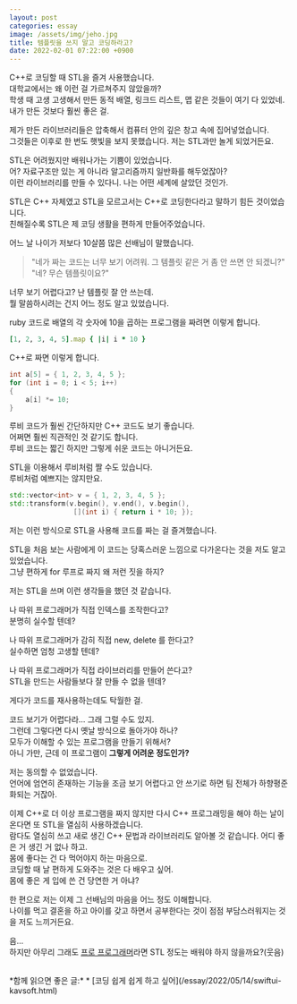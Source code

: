 ```yaml
---
layout: post
categories: essay
image: /assets/img/jeho.jpg
title: 템플릿을 쓰지 말고 코딩하라고?
date: 2022-02-01 07:22:00 +0900
---
```


C++로 코딩할 때 STL을 즐겨 사용했습니다.  
대학교에서는 왜 이런 걸 가르쳐주지 않았을까?  
학생 때 고생 고생해서 만든 동적 배열, 링크드 리스트, 맵 같은 것들이 여기 다 있었네.  
내가 만든 것보다 훨씬 좋은 걸.

제가 만든 라이브러리들은 압축해서 컴퓨터 안의 깊은 창고 속에 집어넣었습니다.  
그것들은 이후로 한 번도 햇빛을 보지 못했습니다. 저는 STL과만 놀게 되었거든요.

STL은 어려웠지만 배워나가는 기쁨이 있었습니다.  
어? 자료구조만 있는 게 아니라 알고리즘까지 일반화를 해두었잖아?  
이런 라이브러리를 만들 수 있다니. 나는 어떤 세계에 살았던 것인가.

STL은 C++ 자체였고 STL을 모르고서는 C++로 코딩한다라고 말하기 힘든 것이었습니다.  
친해질수록 STL은 제 코딩 생활을 편하게 만들어주었습니다.

어느 날 나이가 저보다 10살쯤 많은 선배님이 말했습니다.  
> "네가 짜는 코드는 너무 보기 어려워. 그 템플릿 같은 거 좀 안 쓰면 안 되겠니?"  
> "네? 무슨 템플릿이요?"

너무 보기 어렵다고? 난 템플릿 잘 안 쓰는데.    
뭘 말씀하시려는 건지 어느 정도 알고 있었습니다.

ruby 코드로 배열의 각 숫자에 10을 곱하는 프로그램을 짜려면 이렇게 합니다.

```ruby
[1, 2, 3, 4, 5].map { |i| i * 10 }
```

C++로 짜면 이렇게 합니다.  
```c++
int a[5] = { 1, 2, 3, 4, 5 };
for (int i = 0; i < 5; i++)
{
    a[i] *= 10;
}
```

루비 코드가 훨씬 간단하지만 C++ 코드도 보기 좋습니다.  
어쩌면 훨씬 직관적인 것 같기도 합니다.  
루비 코드는 짧긴 하지만 그렇게 쉬운 코드는 아니거든요.

STL을 이용해서 루비처럼 짤 수도 있습니다.  
루비처럼 예쁘지는 않지만요.

```c++
std::vector<int> v = { 1, 2, 3, 4, 5 };
std::transform(v.begin(), v.end(), v.begin(),
                [](int i) { return i * 10; });
```

저는 이런 방식으로 STL을 사용해 코드를 짜는 걸 즐겨했습니다.  

STL을 처음 보는 사람에게 이 코드는 당혹스러운 느낌으로 다가온다는 것을 저도 알고 있었습니다.  
그냥 편하게 for 루프로 짜지 왜 저런 짓을 하지?

저는 STL을 쓰며 이런 생각들을 했던 것 같습니다.  

나 따위 프로그래머가 직접 인덱스를 조작한다고?  
분명히 실수할 텐데?

나 따위 프로그래머가 감히 직접 new, delete 를 한다고?  
실수하면 엄청 고생할 텐데?  

나 따위 프로그래머가 직접 라이브러리를 만들어 쓴다고?  
STL을 만드는 사람들보다 잘 만들 수 없을 텐데?

게다가 코드를 재사용하는데도 탁월한 걸.
 
코드 보기가 어렵다라... 그래 그럴 수도 있지.  
그런데 그렇다면 다시 옛날 방식으로 돌아가야 하나?  
모두가 이해할 수 있는 프로그램을 만들기 위해서?  
아니 가만, 근데 이 프로그램이 **그렇게 어려운 정도인가?**

저는 동의할 수 없었습니다.  
언어에 엄연히 존재하는 기능을 조금 보기 어렵다고 안 쓰기로 하면 팀 전체가 하향평준화되는 거잖아.

이제 C++로 더 이상 프로그램을 짜지 않지만 다시 C++ 프로그래밍을 해야 하는 날이 온다면 또 STL을 열심히 사용하겠습니다.  
람다도 열심히 쓰고 새로 생긴 C++ 문법과 라이브러리도 알아볼 것 같습니다. 어디 좋은 거 생긴 거 없나 하고.  
몸에 좋다는 건 다 먹어야지 하는 마음으로.  
코딩할 때 날 편하게 도와주는 것은 다 배우고 싶어.  
몸에 좋은 게 입에 쓴 건 당연한 거 아냐?

한 편으로 저는 이제 그 선배님의 마음을 어느 정도 이해합니다.  
나이를 먹고 결혼을 하고 아이를 갖고 하면서 공부한다는 것이 점점 부담스러워지는 것을 저도 느끼거든요.  

음...  
하지만 아무리 그래도 [프로 프로그래머](/essay/2021/11/20/%ED%94%84%EB%A1%9C-%EA%B0%9C%EB%B0%9C%EC%9E%90%EC%99%80-%EC%B7%A8%EB%AF%B8-%EA%B0%9C%EB%B0%9C%EC%9E%90.html)라면 STL 정도는 배워야 하지 않을까요?(웃음)

<br>
*함께 읽으면 좋은 글:*
* [코딩 쉽게 쉽게 하고 싶어](/essay/2022/05/14/swiftui-kavsoft.html)